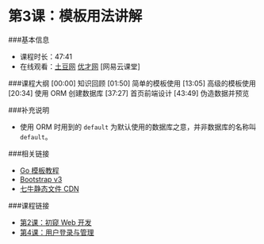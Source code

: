 第3课：模板用法讲解
==========================

###基本信息
- 课程时长：47:41
- 在线观看：[土豆网](http://www.tudou.com/programs/view/BuoN93Yplow/) [优才网](http://www.ucai.cn/course/chapter/87/3267/4792) [网易云课堂]

###课程大纲
	[00:00] 知识回顾
	[01:50] 简单的模板使用
	[13:05] 高级的模板使用
	[20:34] 使用 ORM 创建数据库
	[37:27] 首页前端设计
	[43:49] 伪造数据并预览
	
###补充说明

- 使用 ORM 时用到的 `default` 为默认使用的数据库之意，并非数据库的名称叫 `default`。 

###相关链接

- [Go 模板教程](https://github.com/astaxie/build-web-application-with-golang/blob/master/ebook/07.4.md)
- [Bootstrap v3](http://v3.bootcss.com/)
- [七牛静态文件 CDN](http://www.staticfile.org/)

###课程链接

- [第2课：初窥 Web 开发](../lecture2/lecture2.md)
- [第4课：用户登录与管理](../lecture4/lecture4.md)